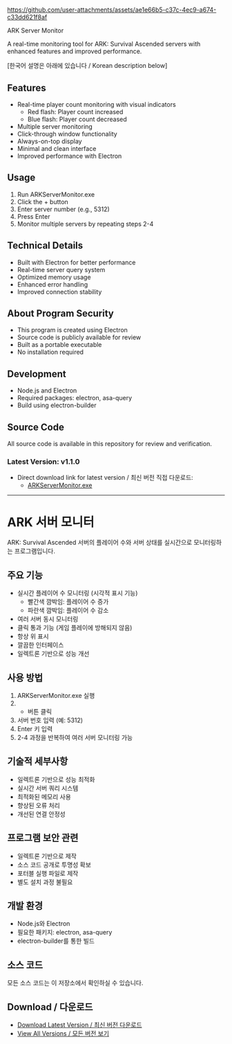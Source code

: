 #

https://github.com/user-attachments/assets/ae1e66b5-c37c-4ec9-a674-c33dd621f8af

 ARK Server Monitor

A real-time monitoring tool for ARK: Survival Ascended servers with enhanced features and improved performance.

[한국어 설명은 아래에 있습니다 / Korean description below]

## Features
- Real-time player count monitoring with visual indicators
  * Red flash: Player count increased
  * Blue flash: Player count decreased
- Multiple server monitoring
- Click-through window functionality
- Always-on-top display
- Minimal and clean interface
- Improved performance with Electron

## Usage
1. Run ARKServerMonitor.exe
2. Click the + button
3. Enter server number (e.g., 5312)
4. Press Enter
5. Monitor multiple servers by repeating steps 2-4

## Technical Details
- Built with Electron for better performance
- Real-time server query system
- Optimized memory usage
- Enhanced error handling
- Improved connection stability

## About Program Security
- This program is created using Electron
- Source code is publicly available for review
- Built as a portable executable
- No installation required

## Development
- Node.js and Electron
- Required packages: electron, asa-query
- Build using electron-builder

## Source Code
All source code is available in this repository for review and verification.

### Latest Version: v1.1.0
- Direct download link for latest version / 최신 버전 직접 다운로드:
  - [ARKServerMonitor.exe](https://github.com/Jeong-Ryeol/ASA-server-monitering/releases/download/v1.1.0/ARKServerMonitor.exe)

---

# ARK 서버 모니터

ARK: Survival Ascended 서버의 플레이어 수와 서버 상태를 실시간으로 모니터링하는 프로그램입니다.

## 주요 기능
- 실시간 플레이어 수 모니터링 (시각적 표시 기능)
  * 빨간색 깜박임: 플레이어 수 증가
  * 파란색 깜박임: 플레이어 수 감소
- 여러 서버 동시 모니터링
- 클릭 통과 기능 (게임 플레이에 방해되지 않음)
- 항상 위 표시
- 깔끔한 인터페이스
- 일렉트론 기반으로 성능 개선

## 사용 방법
1. ARKServerMonitor.exe 실행
2. + 버튼 클릭
3. 서버 번호 입력 (예: 5312)
4. Enter 키 입력
5. 2-4 과정을 반복하여 여러 서버 모니터링 가능

## 기술적 세부사항
- 일렉트론 기반으로 성능 최적화
- 실시간 서버 쿼리 시스템
- 최적화된 메모리 사용
- 향상된 오류 처리
- 개선된 연결 안정성

## 프로그램 보안 관련
- 일렉트론 기반으로 제작
- 소스 코드 공개로 투명성 확보
- 포터블 실행 파일로 제작
- 별도 설치 과정 불필요

## 개발 환경
- Node.js와 Electron
- 필요한 패키지: electron, asa-query
- electron-builder를 통한 빌드

## 소스 코드
모든 소스 코드는 이 저장소에서 확인하실 수 있습니다.

## Download / 다운로드
- [Download Latest Version / 최신 버전 다운로드](https://github.com/Jeong-Ryeol/ASA-server-monitering/releases/latest/download/ARKServerMonitor.exe)
- [View All Versions / 모든 버전 보기](https://github.com/Jeong-Ryeol/ASA-server-monitering/releases)
